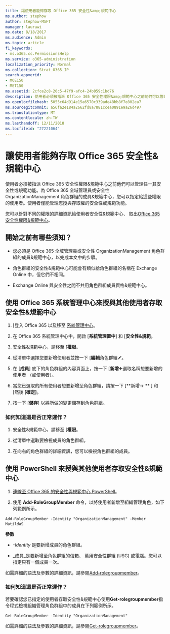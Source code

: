 ```yaml
---
title: 讓使用者能夠存取 Office 365 安全性&amp;規範中心
ms.author: stephow
author: stephow-MSFT
manager: laurawi
ms.date: 8/18/2017
ms.audience: Admin
ms.topic: article
f1_keywords:
- ms.o365.cc.PermissionsHelp
ms.service: o365-administration
localization_priority: Normal
ms.collection: Strat_O365_IP
search.appverid:
- MOE150
- MET150
ms.assetid: 2cfce2c8-20c5-47f9-afc4-24b059c1bd76
description: 使用者必須被指派 Office 365 安全性權限&amp;規範中心之前他們可以管理任一其安全性或規範功能。
ms.openlocfilehash: 5055c64d914e15a6570c339ade48bb8f7e802ea7
ms.sourcegitcommit: a56fa2e184a2662fd8a7881ccea0891e9a26d497
ms.translationtype: MT
ms.contentlocale: zh-TW
ms.lasthandoff: 12/11/2018
ms.locfileid: "27221064"
---
```

# <a name="give-users-access-to-the-office-365-security-amp-compliance-center"></a>讓使用者能夠存取 Office 365 安全性&amp;規範中心

使用者必須被指派 Office 365 安全性權限&amp;規範中心之前他們可以管理任一其安全性或規範功能。為 Office 365 全域管理員或安全性 OrganizationManagement 角色群組的成員&amp;規範中心，您可以指定給這些權限的使用者。使用者僅能管理您授與存取權的安全性或規範功能。 
  
您可以針對不同的權限的詳細資訊給使用者安全性&amp;規範中心、 取出[Office 365 安全性權限&amp;規範中心](permissions-in-the-security-and-compliance-center.md)。
  
## <a name="what-do-you-need-to-know-before-you-begin"></a>開始之前有哪些須知？

- 您必須是 Office 365 全域管理員或安全性 OrganizationManagement 角色群組的成員&amp;規範中心，以完成本文中的步驟。
    
- 角色群組的安全性&amp;規範中心可能會有類似給角色群組的名稱在 Exchange Online 中，但它們不相同。 
    
- Exchange Online 與安全性之間不共用角色群組成員資格&amp;規範中心。
    
## <a name="use-the-office-365-admin-center-to-give-another-user-access-to-the-security-amp-compliance-center"></a>使用 Office 365 系統管理中心來授與其他使用者存取安全性&amp;規範中心

1. [登入 Office 365 以及移至 [系統管理中心](https://go.microsoft.com/fwlink/p/?LinkId=525275)。
    
2. 在 Office 365 系統管理中心中，開啟 [**系統管理置中**] 和 [**安全性&amp;規範**。 
    
3. 安全性&amp;規範中心，請移至 [**權限**。
    
4. 從清單中選擇您要新增使用者並按一下 [**編輯**角色群組![編輯圖示](media/O365_MDM_CreatePolicy_EditIcon.gif)。
    
5. 在 [**成員**] 底下的角色群組的內容頁面上，按一下 [**新增**![新增圖示](media/ITPro-EAC-AddIcon.gif)選取名稱想要新增的使用者 （或使用者）。 
    
6. 當您已選取的所有使用者想要新增至角色群組，請按一下 [**新增-\> ** ] 和 [然後 **[確定]**。
    
7. 按一下 [**儲存**] 以將所做的變更儲存到角色群組。 
    
### <a name="how-do-you-know-this-worked"></a>如何知道這是否正常運作？

1. 安全性&amp;規範中心，請移至 [**權限**。
    
2. 從清單中選取要檢視成員的角色群組。
    
3. 在向右的角色群組的詳細資訊，您可以檢視角色群組的成員。
    
## <a name="use-powershell-to-give-another-user-access-to-the-security-amp-compliance-center"></a>使用 PowerShell 來授與其他使用者存取安全性&amp;規範中心

1. [連線至 Office 365 的安全性與規範中心 PowerShell](https://docs.microsoft.com/en-us/powershell/exchange/office-365-scc/connect-to-scc-powershell/connect-to-scc-powershell?view=exchange-ps)。
    
2. 使用 **Add-RoleGroupMember** 命令，以將使用者新增至組織管理角色，如下列範例所示。 
    
  ```
  Add-RoleGroupMember -Identity "OrganizationManagement" -Member MatildaS
  
  ```

 **參數**
  
- _-Identity_ 是要新增成員的角色群組。 
    
- _成員_是要新增至角色群組的信箱、 萬用安全性群組 (USG) 或電腦。您可以指定只有一個成員一次。 
    
如需詳細的語法及參數的詳細資訊，請參閱[Add-rolegroupmember](https://go.microsoft.com/fwlink/p/?LinkId=510859)。
  
### <a name="how-do-you-know-this-worked"></a>如何知道這是否正常運作？

若要確認您已指定的使用者存取安全性&amp;規範中心使用**Get-rolegroupmember**指令程式檢視組織管理角色群組中的成員在下列範例所示。 
  
```
Get-RoleGroupMember -Identity "OrganizationManagement"

```

如需詳細的語法及參數的詳細資訊，請參閱[Get-rolegroupmember](https://go.microsoft.com/fwlink/p/?LinkId=510860)。
  

